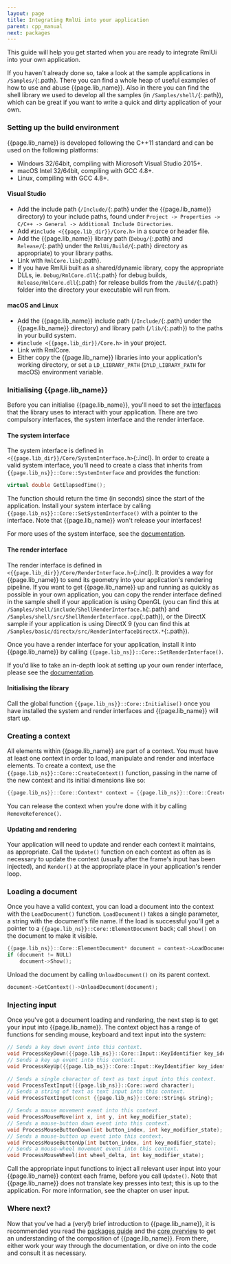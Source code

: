 ```yaml
---
layout: page
title: Integrating RmlUi into your application
parent: cpp_manual
next: packages
---
```


This guide will help you get started when you are ready to integrate RmlUi into your own application.

If you haven't already done so, take a look at the sample applications in `/Samples/`{:.path}. There you can find a whole heap of useful examples of how to use and abuse {{page.lib_name}}. Also in there you can find the shell library we used to develop all the samples (in `/Samples/shell/`{:.path}), which can be great if you want to write a quick and dirty application of your own.

### Setting up the build environment

{{page.lib_name}} is developed following the C++11 standard and can be used on the following platforms:

* Windows 32/64bit, compiling with Microsoft Visual Studio 2015+.
* macOS Intel 32/64bit, compiling with GCC 4.8+.
* Linux, compiling with GCC 4.8+. 

#### Visual Studio

* Add the include path (`/Include/`{:.path} under the {{page.lib_name}} directory) to your include paths, found under `Project -> Properties -> C/C++ -> General -> Additional Include Directories`.
* Add `#include <{{page.lib_dir}}/Core.h>` in a source or header file.
* Add the {{page.lib_name}} library path (`Debug/`{:.path} and `Release/`{:.path} under the `RmlUi/Build/`{:.path} directory as appropriate) to your library paths.
* Link with `RmlCore.lib`{:.path}.
* If you have RmlUi built as a shared/dynamic library, copy the appropriate DLLs, ie. `Debug/RmlCore.dll`{:.path} for debug builds, `Release/RmlCore.dll`{:.path} for release builds from the `/Build/`{:.path} folder into the directory your executable will run from. 

#### macOS and Linux

* Add the {{page.lib_name}} include path (`/Include/`{:.path} under the {{page.lib_name}} directory) and library path (`/lib/`{:.path}) to the paths in your build system.
* `#include <{{page.lib_dir}}/Core.h>` in your project.
* Link with RmlCore.
* Either copy the {{page.lib_name}} libraries into your application's working directory, or set a `LD_LIBRARY_PATH` (`DYLD_LIBRARY_PATH` for macOS) environment variable. 

### Initialising {{page.lib_name}}

Before you can initialise {{page.lib_name}}, you'll need to set the [interfaces](interfaces.html) that the library uses to interact with your application. There are two compulsory interfaces, the system interface and the render interface.

#### The system interface

The system interface is defined in `<{{page.lib_dir}}/Core/SystemInterface.h>`{:.incl}. In order to create a valid system interface, you'll need to create a class that inherits from `{{page.lib_ns}}::Core::SystemInterface` and provides the function:

```cpp
virtual double GetElapsedTime();
```

The function should return the time (in seconds) since the start of the application. Install your system interface by calling `{{page.lib_ns}}::Core::SetSystemInterface()` with a pointer to the interface. Note that {{page.lib_name}} won't release your interfaces!

For more uses of the system interface, see the [documentation](interfaces.html#the-system-interface).

#### The render interface

The render interface is defined in `<{{page.lib_dir}}/Core/RenderInterface.h>`{:.incl}. It provides a way for {{page.lib_name}} to send its geometry into your application's rendering pipeline. If you want to get {{page.lib_name}} up and running as quickly as possible in your own application, you can copy the render interface defined in the sample shell if your application is using OpenGL (you can find this at `/Samples/shell/include/ShellRenderInterface.h`{:.path} and `/Samples/shell/src/ShellRenderInterface.cpp`{:.path}), or the DirectX sample if your application is using DirectX 9 (you can find this at `/Samples/basic/directx/src/RenderInterfaceDirectX.*`{:.path}).

Once you have a render interface for your application, install it into {{page.lib_name}} by calling `{{page.lib_ns}}::Core::SetRenderInterface()`.

If you'd like to take an in-depth look at setting up your own render interface, please see the [documentation](interfaces.html#the-render-interface).

#### Initialising the library

Call the global function `{{page.lib_ns}}::Core::Initialise()` once you have installed the system and render interfaces and {{page.lib_name}} will start up.

### Creating a context

All elements within {{page.lib_name}} are part of a context. You must have at least one context in order to load, manipulate and render and interface elements. To create a context, use the `{{page.lib_ns}}::Core::CreateContext()` function, passing in the name of the new context and its initial dimensions like so:

```cpp
{{page.lib_ns}}::Core::Context* context = {{page.lib_ns}}::Core::CreateContext("default", {{page.lib_ns}}::Core::Vector2i(myScreenWidth, myScreenHeight));
```

You can release the context when you're done with it by calling `RemoveReference()`.

#### Updating and rendering

Your application will need to update and render each context it maintains, as appropriate. Call the `Update()` function on each context as often as is necessary to update the context (usually after the frame's input has been injected), and `Render()` at the appropriate place in your application's render loop.

### Loading a document

Once you have a valid context, you can load a document into the context with the `LoadDocument()` function. `LoadDocument()` takes a single parameter, a string with the document's file name. If the load is successful you'll get a pointer to a `{{page.lib_ns}}::Core::ElementDocument` back; call `Show()` on the document to make it visible.

```cpp
{{page.lib_ns}}::Core::ElementDocument* document = context->LoadDocument("../../assets/demo.rml");
if (document != NULL)
	document->Show();
```

Unload the document by calling `UnloadDocument()` on its parent context.

```cpp
document->GetContext()->UnloadDocument(document);
```

### Injecting input

Once you've got a document loading and rendering, the next step is to get your input into {{page.lib_name}}. The context object has a range of functions for sending mouse, keyboard and text input into the system:

```cpp
// Sends a key down event into this context.
void ProcessKeyDown({{page.lib_ns}}::Core::Input::KeyIdentifier key_identifier, int key_modifier_state);
// Sends a key up event into this context.
void ProcessKeyUp({{page.lib_ns}}::Core::Input::KeyIdentifier key_identifier, int key_modifier_state);

// Sends a single character of text as text input into this context.
void ProcessTextInput({{page.lib_ns}}::Core::word character);
// Sends a string of text as text input into this context.
void ProcessTextInput(const {{page.lib_ns}}::Core::String& string);

// Sends a mouse movement event into this context.
void ProcessMouseMove(int x, int y, int key_modifier_state);
// Sends a mouse-button down event into this context.
void ProcessMouseButtonDown(int button_index, int key_modifier_state);
// Sends a mouse-button up event into this context.
void ProcessMouseButtonUp(int button_index, int key_modifier_state);
// Sends a mouse-wheel movement event into this context.
void ProcessMouseWheel(int wheel_delta, int key_modifier_state);
```

Call the appropriate input functions to inject all relevant user input into your {{page.lib_name}} context each frame, before you call `Update()`. Note that {{page.lib_name}} does not translate key presses into text; this is up to the application. For more information, see the chapter on user input.

### Where next?

Now that you've had a (very!) brief introduction to {{page.lib_name}}, it is recommended you read the [packages guide](packages.html) and the [core overview](core_overview.html) to get an understanding of the composition of {{page.lib_name}}. From there, either work your way through the documentation, or dive on into the code and consult it as necessary. 
